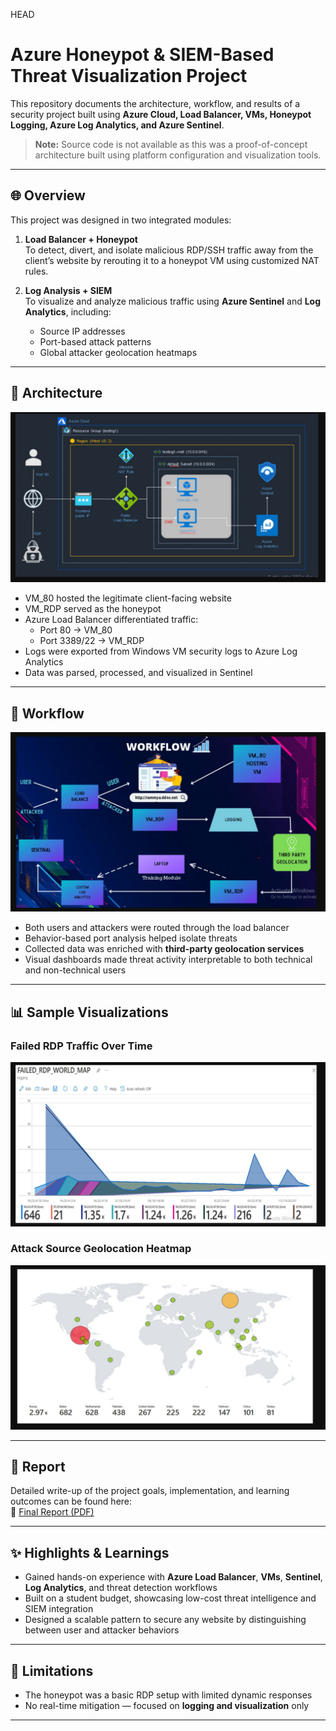 HEAD
# Azure Honeypot & SIEM-Based Threat Visualization Project

This repository documents the architecture, workflow, and results of a security project built using **Azure Cloud, Load Balancer, VMs, Honeypot Logging, Azure Log Analytics, and Azure Sentinel**.

> **Note:** Source code is not available as this was a proof-of-concept architecture built using platform configuration and visualization tools.

---

## 🌐 Overview

This project was designed in two integrated modules:

1. **Load Balancer + Honeypot**  
   To detect, divert, and isolate malicious RDP/SSH traffic away from the client’s website by rerouting it to a honeypot VM using customized NAT rules.

2. **Log Analysis + SIEM**  
   To visualize and analyze malicious traffic using **Azure Sentinel** and **Log Analytics**, including:
   - Source IP addresses
   - Port-based attack patterns
   - Global attacker geolocation heatmaps

---

## 🧩 Architecture

![Azure Architecture](architecture/azure_infra_diagram.png)

- VM_80 hosted the legitimate client-facing website
- VM_RDP served as the honeypot
- Azure Load Balancer differentiated traffic:
  - Port 80 → VM_80
  - Port 3389/22 → VM_RDP
- Logs were exported from Windows VM security logs to Azure Log Analytics
- Data was parsed, processed, and visualized in Sentinel

---

## 🔁 Workflow

![Workflow Diagram](architecture/workflow_diagram.png)

- Both users and attackers were routed through the load balancer
- Behavior-based port analysis helped isolate threats
- Collected data was enriched with **third-party geolocation services**
- Visual dashboards made threat activity interpretable to both technical and non-technical users

---

## 📊 Sample Visualizations

### Failed RDP Traffic Over Time
![Failed RDP World Map](architecture/rdp_failed_map.png)

### Attack Source Geolocation Heatmap
![Geolocation Map](architecture/world_attack_sources.png)

---

## 📄 Report

Detailed write-up of the project goals, implementation, and learning outcomes can be found here:  
📎 [Final Report (PDF)](report/final_report.pdf)

---

## ✨ Highlights & Learnings

- Gained hands-on experience with **Azure Load Balancer**, **VMs**, **Sentinel**, **Log Analytics**, and threat detection workflows
- Built on a student budget, showcasing low-cost threat intelligence and SIEM integration
- Designed a scalable pattern to secure any website by distinguishing between user and attacker behaviors

---

## 🚧 Limitations

- The honeypot was a basic RDP setup with limited dynamic responses
- No real-time mitigation — focused on **logging and visualization** only

---


